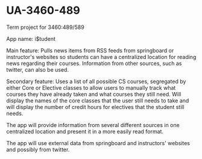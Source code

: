 UA-3460-489
===========

Term project for 3460:489/589



App name: i$tudent

Main feature:
    Pulls news items from RSS feeds from springboard or instructor's websites so students can have a centralized location for reading news regarding their courses. Information from other sources, such as twitter, can also be used.

Secondary feature:
    Uses a list of all possible CS courses, segregated by either Core or Elective classes
to allow users to manually track what courses they have already taken and what courses they still need. Will display the names of the core classes that the user still needs to take and will display the number of credit hours for electives that the student still needs. 

The app will provide information from several different sources in one centralized location and present it in a more easily read format.

The app will use external data from springboard and instructors' websites and possibly from twitter.

